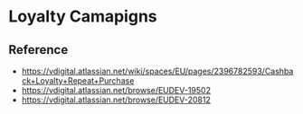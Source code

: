 # Loyalty Camapigns

## Reference

* https://vdigital.atlassian.net/wiki/spaces/EU/pages/2396782593/Cashback+Loyalty+Repeat+Purchase
* https://vdigital.atlassian.net/browse/EUDEV-19502
* https://vdigital.atlassian.net/browse/EUDEV-20812
